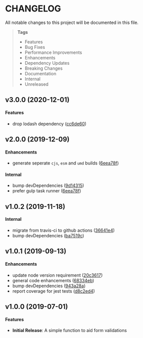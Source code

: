 # CHANGELOG

All notable changes to this project will be documented in this file.

> **Tags**
>
> - Features
> - Bug Fixes
> - Performance Improvements
> - Enhancements
> - Dependency Updates
> - Breaking Changes
> - Documentation
> - Internal
> - Unreleased

## v3.0.0 (2020-12-01)

#### Features

- drop lodash dependency ([cc6de60](https://github.com/sibiraj-s/validator.fn/commit/cc6de60))

## v2.0.0 (2019-12-09)

#### Enhancements

- generate seperate `cjs`, `esm` and `umd` builds ([6eea78f](https://github.com/sibiraj-s/validator.fn/commit/6eea78f))

#### Internal

- bump devDependencies ([9d14315](https://github.com/sibiraj-s/validator.fn/commit/9d14315))
- prefer gulp task runner ([6eea78f](https://github.com/sibiraj-s/validator.fn/commit/6eea78f))

## v1.0.2 (2019-11-18)

#### Internal

- migrate from travis-ci to github actions ([36641e4](https://github.com/sibiraj-s/validator.fn/commit/36641e4))
- bump devDependencies ([ba7519c](https://github.com/sibiraj-s/validator.fn/commit/ba7519c))

## v1.0.1 (2019-09-13)

#### Enhancements

- update node version requirement ([20c3617](https://github.com/sibiraj-s/validator.fn/commit/20c3617))
- general code enhancements ([68334eb](https://github.com/sibiraj-s/validator.fn/commit/68334eb))
- bump devDependencies ([943a28a](https://github.com/sibiraj-s/validator.fn/commit/943a28a))
- report coverage for jest tests ([d8c2ed4](https://github.com/sibiraj-s/validator.fn/commit/d8c2ed4))

## v1.0.0 (2019-07-01)

#### Features

- **Initial Release**: A simple function to aid form validations
